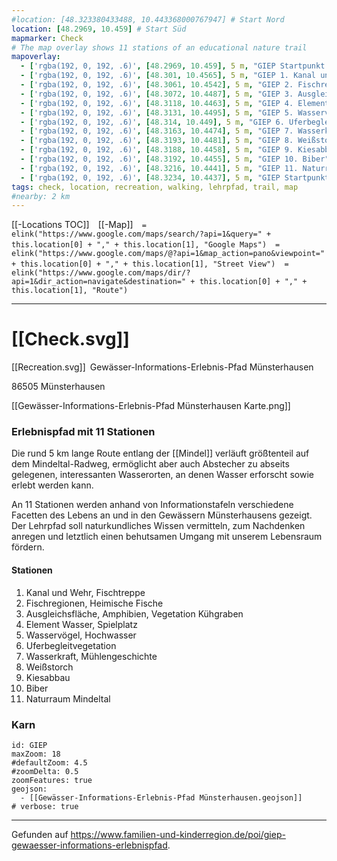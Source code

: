 ```yaml
---
#location: [48.323380433488, 10.443368000767947] # Start Nord
location: [48.2969, 10.459] # Start Süd
mapmarker: Check
# The map overlay shows 11 stations of an educational nature trail
mapoverlay:
  - ['rgba(192, 0, 192, .6)', [48.2969, 10.459], 5 m, "GIEP Startpunkt Süd"]
  - ['rgba(192, 0, 192, .6)', [48.301, 10.4565], 5 m, "GIEP 1. Kanal und Wehr, Fischtreppe"]
  - ['rgba(192, 0, 192, .6)', [48.3061, 10.4542], 5 m, "GIEP 2. Fischregionen, Heimische Fische"]
  - ['rgba(192, 0, 192, .6)', [48.3072, 10.4487], 5 m, "GIEP 3. Ausgleichsfläche, Amphibien, Vegetation Kühgraben"]
  - ['rgba(192, 0, 192, .6)', [48.3118, 10.4463], 5 m, "GIEP 4. Element Wasser, Spielplatz"]
  - ['rgba(192, 0, 192, .6)', [48.3131, 10.4495], 5 m, "GIEP 5. Wasservögel, Hochwasser"]
  - ['rgba(192, 0, 192, .6)', [48.314, 10.449], 5 m, "GIEP 6. Uferbegleitvegetation"]
  - ['rgba(192, 0, 192, .6)', [48.3163, 10.4474], 5 m, "GIEP 7. Wasserkraft, Mühlengeschichte"]
  - ['rgba(192, 0, 192, .6)', [48.3193, 10.4481], 5 m, "GIEP 8. Weißstorch"]
  - ['rgba(192, 0, 192, .6)', [48.3188, 10.4458], 5 m, "GIEP 9. Kiesabbau"]
  - ['rgba(192, 0, 192, .6)', [48.3192, 10.4455], 5 m, "GIEP 10. Biber"]
  - ['rgba(192, 0, 192, .6)', [48.3216, 10.4441], 5 m, "GIEP 11. Naturraum Mindeltal"]
  - ['rgba(192, 0, 192, .6)', [48.3234, 10.4437], 5 m, "GIEP Startpunkt Nord"]
tags: check, location, recreation, walking, lehrpfad, trail, map
#nearby: 2 km
---
```



[[-Locations TOC]] [[-Map]] `= elink("https://www.google.com/maps/search/?api=1&query=" + this.location[0] + "," + this.location[1], "Google Maps")` `= elink("https://www.google.com/maps/@?api=1&map_action=pano&viewpoint=" + this.location[0] + "," + this.location[1], "Street View")` `= elink("https://www.google.com/maps/dir/?api=1&dir_action=navigate&destination=" + this.location[0] + "," + this.location[1], "Route")`

---
# [[Check.svg]] 
[[Recreation.svg]] Gewässer-Informations-Erlebnis-Pfad Münsterhausen


86505 Münsterhausen


[[Gewässer-Informations-Erlebnis-Pfad Münsterhausen Karte.png]]



### Erlebnispfad mit 11 Stationen


Die rund 5 km lange Route entlang der [[Mindel]] verläuft größtenteil auf dem Mindeltal-Radweg, ermöglicht aber auch Abstecher zu abseits gelegenen, interessanten Wasserorten, an denen Wasser erforscht sowie erlebt werden kann.  
  
An 11 Stationen werden anhand von Informationstafeln verschiedene Facetten des Lebens an und in den Gewässern Münsterhausens gezeigt. Der Lehrpfad soll naturkundliches Wissen vermitteln, zum Nachdenken anregen und letztlich einen behutsamen Umgang mit unserem Lebensraum fördern.

#### Stationen

1. Kanal und Wehr, Fischtreppe
2. Fischregionen, Heimische Fische
3. Ausgleichsfläche, Amphibien, Vegetation Kühgraben
4. Element Wasser, Spielplatz
5. Wasservögel, Hochwasser
6. Uferbegleitvegetation
7. Wasserkraft, Mühlengeschichte
8. Weißstorch
9. Kiesabbau
10. Biber
11. Naturraum Mindeltal

### Karn

```leaflet
id: GIEP
maxZoom: 18
#defaultZoom: 4.5
#zoomDelta: 0.5
zoomFeatures: true
geojson: 
  - [[Gewässer-Informations-Erlebnis-Pfad Münsterhausen.geojson]]
# verbose: true
```


---

Gefunden auf <https://www.familien-und-kinderregion.de/poi/giep-gewaesser-informations-erlebnispfad>.
